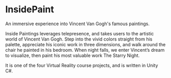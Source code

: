 # InsidePaint
An immersive experience into Vincent Van Gogh's famous paintings. 

Inside Paintings leverages telepresence, and takes users to the artistic world of Vincent Van Gogh. Step into the vivid colors straight from his palette, appreciate his iconic work in three dimensions, and walk around the chair he painted in his bedroom. When night falls, we enter Vincent’s dream to visualize, then paint his most valuable work The Starry Night.

It is one of the four Virtual Reality course projects, and is written in Unity C#.
